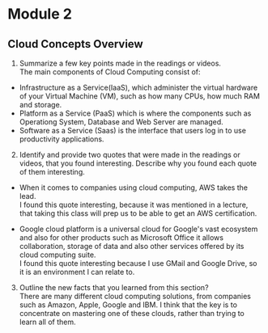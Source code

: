 # Module 2
## Cloud Concepts Overview
1) Summarize a few key points made in the readings or videos.  
The main components of Cloud Computing consist of:  
- Infrastructure as a Service(IaaS), which administer the virtual hardware of your Virtual Machine (VM), such as how many CPUs, how much RAM and storage.
- Platform as a Service (PaaS) which is where the components such as Operationg System, Database and Web Server are managed.
- Software as a Service (Saas) is the interface that users log in to use productivity applications.

2) Identify and provide two quotes that were made in the readings or videos, that you found interesting. Describe why you found each quote of them interesting.
- When it comes to companies using cloud computing, AWS takes the lead.  
I found this quote interesting, because it was mentioned in a lecture, that taking this class will prep us to be able to get an AWS certification.

- Google cloud platform is a universal cloud for Google's vast ecosystem and also for other products such as Microsoft Office it allows collaboration, storage of data and also other services offered by its cloud computing suite.  
I found this quote interesting because I use GMail and Google Drive, so it is an environment I can relate to.

3) Outline the new facts that you learned from this section?  
There are many different cloud computing solutions, from companies such as Amazon, Apple, Google and IBM.  I think that the key is to concentrate on mastering one of these clouds, rather than trying to learn all of them.

